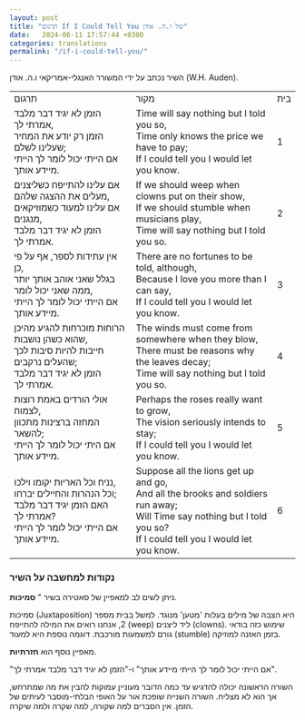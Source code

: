 ```yaml
---
layout: post
title: "תרגום If I Could Tell You של ו.ה. אודן"
date:   2024-06-11 17:57:44 +0300
categories: translations
permalink: "/if-i-could-tell-you/"
---
```


<p>השיר נכתב על ידי המשורר האנגלי-אמריקאי ו.ה. אודן <bdo lang="" dir="ltr">(W.H. Auden)</bdo>.</p>

<div class="table-responsive">
<table class="table text-center">
  <tbody>
    <tr>
      <td>תרגום</td>
      <td>מקור</td>
      <td>בית</td>
    </tr>
    <tr>
      <td>הזמן לא יגיד דבר מלבד אמרתי לך,<br>הזמן רק יודע את המחיר שעלינו לשלם;<br>אם הייתי יכול לומר לך הייתי מיידע אותך.</td>
      <td><bdo lang="" dir="ltr">Time will say nothing but I told you so,<br>Time only knows the price we have to pay;<br>If I could tell you I would let you know.</bdo></td>
      <td>1</td>
    </tr>
    <tr>
      <td>אם עלינו להתייפח כשליצנים מעלים את ההצגה שלהם,<br>אם עלינו למעוד כשמוזיקאים מנגנים,<br>הזמן לא יגיד דבר מלבד אמרתי לך.</td>
      <td><bdo lang="" dir="ltr">If we should weep when clowns put on their show,<br>If we should stumble when musicians play,<br>Time will say nothing but I told you so.</bdo></td>
      <td>2</td>
    </tr>
    <tr>
      <td>אין עתידות לספר, אף על פי כן,<br>בגלל שאני אוהב אותך יותר ממה שאני יכול לומר,<br>אם הייתי יכול לומר לך הייתי מיידע אותך.</td>
      <td><bdo lang="" dir="ltr">There are no fortunes to be told, although,<br>Because I love you more than I can say,<br>If I could tell you I would let you know.</bdo></td>
      <td>3</td>
    </tr>
    <tr>
      <td>הרוחות מוכרחות להגיע מהיכן שהוא כשהן נושבות,<br>חייבות להיות סיבות לכך שהעלים נרקבים;<br>הזמן לא יגיד דבר מלבד אמרתי לך.</td>
      <td><bdo lang="" dir="ltr">The winds must come from somewhere when they blow,<br>There must be reasons why the leaves decay;<br>Time will say nothing but I told you so.</bdo></td>
      <td>4</td>
    </tr>
    <tr>
      <td>אולי הורדים באמת רוצות לצמוח,<br>המחזה ברצינות מתכוון להשאר;<br>אם היתי יכול לומר לך הייתי מיידע אותך.</td>
      <td><bdo lang="" dir="ltr">Perhaps the roses really want to grow,<br>The vision seriously intends to stay;<br>If I could tell you I would let you know.</bdo></td>
      <td>5</td>
    </tr>
    <tr>
      <td>נניח וכל האריות יקומו וילכו,<br>וכל הנהרות והחיילים יברחו;<br>האם הזמן יגיד דבר מלבד אמרתי לך?<br>אם הייתי יכול לומר לך הייתי מיידע אותך.</td>
      <td><bdo lang="" dir="ltr">Suppose all the lions get up and go,<br>And all the brooks and soldiers run away;<br>Will Time say nothing but I told you so?<br>If I could tell you I would let you know.</bdo></td>
      <td>6</td>
    </tr>
  </tbody>
</table>
</div>

<h3>נקודות למחשבה על השיר</h3>

<p>ניתן לשים לב למאפיין של סאטירה בשיר " <strong>סמיכות</strong>.</p>

<p>סמיכות (Juxtaposition) היא הצבה של מילים בעלות 'מטען' מנוגד. למשל בבית מספר 2, אנחנו רואים את המילה להתייפח (weep) ליד ליצנים (clowns). שימוש כזה בודאי גורם למשמעות מורכבת. דוגמה נוספת היא למעוד (stumble) בזמן האזנה למוזיקה.</p>

<p>מאפיין נוסף הוא <strong>חזרתיות</strong>.</p>

<p>"אם הייתי יכול לומר לך הייתי מיידע אותך" ו-"הזמן לא יגיד דבר מלבד אמרתי לך".</p>

<p>השורה הראשונה יכולה להדגיש עד כמה הדובר מעוניין עמוקות להבין את מה שמתרחש, אך הוא לא מצליח. השורה השנייה שופכת אור על האופי הבלתי-מוסבר לעיתים של הזמן. אין הסברים למה שקורה, למה שקרה ולמה שיקרה.</p>
